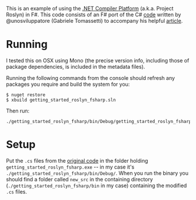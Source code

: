 This is an example of using the [.NET Compiler
Platform](https://github.com/dotnet/roslyn) (a.k.a. Project Roslyn) in F#. This
code consists of an F# port of the C#
[code](https://github.com/unosviluppatore/getting-started-roslyn) written by
@unosviluppatore (Gabriele Tomassetti) to accompany his helpful
[article](https://tomassetti.me/getting-started-roslyn/).

# Running
I tested this on OSX using Mono (the precise version info, including those of
package dependencies, is included in the metadata files).

Running the following commands from the console should refresh any packages you
require and build the system for you:
```
$ nuget restore
$ xbuild getting_started_roslyn_fsharp.sln
```
Then run:
```
./getting_started_roslyn_fsharp/bin/Debug/getting_started_roslyn_fsharp.exe
```

# Setup
Put the `.cs` files from the [original code](https://github.com/unosviluppatore/getting-started-roslyn)
in the folder holding `getting_started_roslyn_fsharp.exe` -- in my case it's
`./getting_started_roslyn_fsharp/bin/Debug/`. When you run the binary you should
find a folder called `new_src` in the containing directory
(`./getting_started_roslyn_fsharp/bin` in my case) containing the modified `.cs`
files.
